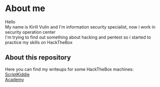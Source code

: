 About me
===
Hello  
My name is Kirill Vulin and I'm information security specialist, now i work in security operation center  
I'm trying to find out something about hacking and pentest so i started to practice my skills on HackTheBox

About this repository
---
Here you can find my writeups for some HackTheBox machines:  
[ScriptKiddie](https://github.com/Healops/Writeups/tree/main/ScriptKiddie)  
[Academy](https://github.com/Healops/Writeups/tree/main/Academy)
